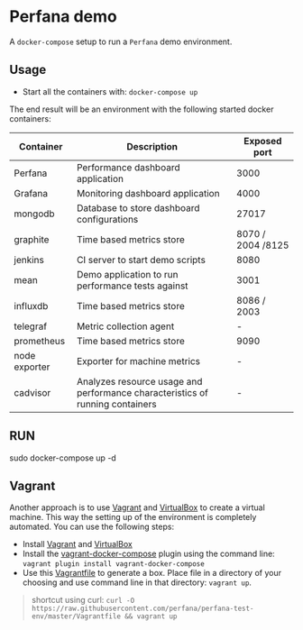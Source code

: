 # Perfana demo

A `docker-compose` setup to run a `Perfana` demo environment.

## Usage

* Start all the containers with: `docker-compose up`

The end result will be an environment with the following started docker containers:

| Container  	| Description                                            	| Exposed port|
|------------	|--------------------------------------------------------	|-------	|
| Perfana 	  | Performance dashboard application                      	| 3000    	|
| Grafana 	  | Monitoring dashboard application                      	| 4000    	|
| mongodb    	| Database to store dashboard configurations           		 | 27017 	|
| graphite   	| Time based metrics store                              	| 8070 / 2004 /8125  	|
| jenkins    	| CI server to start demo scripts     	                   | 8080  	|
| mean       	| Demo application to run performance tests against 	     | 3001  	|
| influxdb      | Time based metrics store                          	| 8086 / 2003      |
| telegraf    	|    Metric collection agent 	| -   |
| prometheus      	| Time based metrics store                     	| 9090      |
| node exporter    	|    Exporter for machine metrics  	| -   |
| cadvisor    	|    Analyzes resource usage and performance characteristics of running containers 	| -   |


## RUN
sudo docker-compose up -d

## Vagrant

Another approach is to use [Vagrant](http://www.vagrantup,com) and [VirtualBox](https://www.virtualbox.org/) to create a virtual machine. This way the setting up of the environment is completely automated. You can use the following steps:
- Install [Vagrant](http://www.vagrantup,com) and [VirtualBox](https://www.virtualbox.org/)
- Install the [vagrant-docker-compose](https://github.com/leighmcculloch/vagrant-docker-compose) plugin using the command line: `vagrant plugin install vagrant-docker-compose`  
- Use this [Vagrantfile](https://raw.githubusercontent.com/perfana/perfana-test-env/master/Vagrantfile) to generate a box. Place file in a directory of your choosing and use command line in that directory: `vagrant up`.  

> shortcut using curl: `curl -O https://raw.githubusercontent.com/perfana/perfana-test-env/master/Vagrantfile && vagrant up`  
